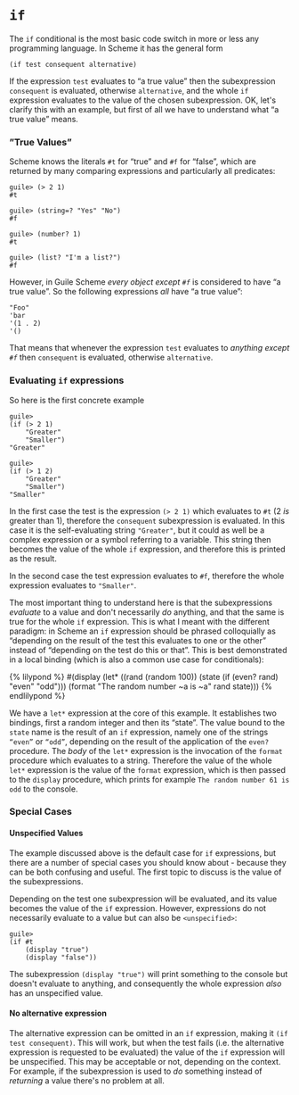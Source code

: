 # `if`

The `if` conditional is the most basic code switch in more or less any
programming language.  In Scheme it has the general form

```
(if test consequent alternative)
```

If the expression `test` evaluates to “a true value” then the subexpression
`consequent` is evaluated, otherwise `alternative`, and the whole `if`
expression evaluates to the value of the chosen subexpression.  OK, let's
clarify this with an example, but first of all we have to understand what “a
true value” means.

### ”True Values”

Scheme knows the literals `#t` for “true” and `#f` for “false”, which are
returned by many comparing expressions and particularly all predicates:

```
guile> (> 2 1)
#t

guile> (string=? "Yes" "No")
#f

guile> (number? 1)
#t

guile> (list? "I'm a list?")
#f
```

However, in Guile Scheme *every object except `#f`* is considered to have “a
true value”.  So the following expressions *all* have “a true value”:

```
"Foo"
'bar
'(1 . 2)
'()
```

That means that whenever the expression `test` evaluates to *anything except
`#f`* then `consequent` is evaluated, otherwise `alternative`.

### Evaluating `if` expressions

So here is the first concrete example

```
guile>
(if (> 2 1)
    "Greater"
    "Smaller")
"Greater"

guile>
(if (> 1 2)
    "Greater"
    "Smaller")
"Smaller"
```

In the first case the test is the expression `(> 2 1)` which evaluates to `#t`
(2 *is* greater than 1), therefore the `consequent` subexpression is evaluated.
In this case it is the self-evaluating string `"Greater"`,  but it could as well
be a complex expression or a symbol referring to a variable.  This string then
becomes the value of the whole `if` expression, and therefore this is printed as
the result.

In the second case the test expression evaluates to `#f`, therefore the whole
expression evaluates to `"Smaller"`.

The most important thing to understand here is that the subexpressions
*evaluate* to a value and don't necessarily *do* anything, and that the same is
true for the whole `if` expression.  This is what I meant with the different
paradigm: in Scheme an `if` expression should be phrased colloquially as
“depending on the result of the test this evaluates to one or the other” instead
of “depending on the test do this or that”. This is best demonstrated in a local
binding (which is also a common use case for conditionals):

{% lilypond %}
#(display
  (let* ((rand (random 100))
         (state (if (even? rand)
                    "even"
                    "odd")))
    (format "The random number ~a is ~a" rand state)))
{% endlilypond %}

We have a `let*` expression at the core of this example. It establishes two
bindings, first a random integer and then its “state”.  The value bound to the
`state` name is the result of an `if` expression, namely one of the strings
`“even”` or `“odd”`, depending on the result of the application of the `even?`
procedure.  The *body* of the `let*` expression is the invocation of the
`format` procedure which evaluates to a string.  Therefore the value of the
whole `let*` expression is the value of the `format` expression, which is then
passed to the `display` procedure, which prints for example `The random number
61 is odd` to the console.

### Special Cases

#### Unspecified Values

The example discussed above is the default case for `if` expressions, but there
are a number of special cases you should know about - because they can be both
confusing and useful.  The first topic to discuss is the value of the
subexpressions.

Depending on the test one subexpression will be evaluated, and its value becomes
the value of the `if` expression.  However, expressions do not necessarily
evaluate to a value but can also be `<unspecified>`:

```
guile>
(if #t
    (display "true")
    (display "false"))
```

The subexpression `(display "true")` will print something to the console but
doesn't evaluate to anything, and consequently the whole expression *also* has
an unspecified value.

#### No alternative expression

The alternative expression can be omitted in an `if` expression, making it `(if
test consequent)`.  This will work, but when the test fails (i.e. the
alternative expression is requested to be evaluated) the value of the `if`
expression will be unspecified.  This may be acceptable or not, depending on the
context.  For example, if the subexpression is used to *do* something instead of
*returning* a value there's no problem at all.
